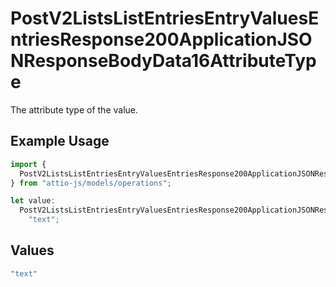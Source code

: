 # PostV2ListsListEntriesEntryValuesEntriesResponse200ApplicationJSONResponseBodyData16AttributeType

The attribute type of the value.

## Example Usage

```typescript
import {
  PostV2ListsListEntriesEntryValuesEntriesResponse200ApplicationJSONResponseBodyData16AttributeType,
} from "attio-js/models/operations";

let value:
  PostV2ListsListEntriesEntryValuesEntriesResponse200ApplicationJSONResponseBodyData16AttributeType =
    "text";
```

## Values

```typescript
"text"
```
